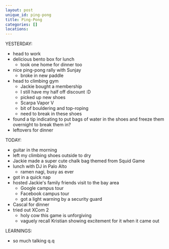 ```yaml
---
layout: post
unique_id: ping-pong
title: Ping-Pong
categories: []
locations: 
---
```


YESTERDAY:
* head to work
* delicious bento box for lunch
  * took one home for dinner too
* nice ping-pong rally with Sunjay
  * broke in new paddle
* head to climbing gym
  * Jackie bought a membership
  * I still have my half off discount :D
  * picked up new shoes
  * Scarpa Vapor V
  * bit of bouldering and top-roping
  * need to break in these shoes
* found a tip indicating to put bags of water in the shoes and freeze them overnight to break them in?
* leftovers for dinner

TODAY:
* guitar in the morning
* left my climbing shoes outside to dry
* Jackie made a super cute chalk bag themed from Squid Game
* lunch with DJ in Palo Alto
  * ramen nagi, busy as ever
* got in a quick nap
* hosted Jackie's family friends visit to the bay area
  * Google campus tour
  * Facebook campus tour
  * got a light warning by a security guard
* Cascal for dinner
* tried out XCom 2
  * holy cow this game is unforgiving
  * vaguely recall Kristian showing excitement for it when it came out

LEARNINGS:
* so much talking q.q
